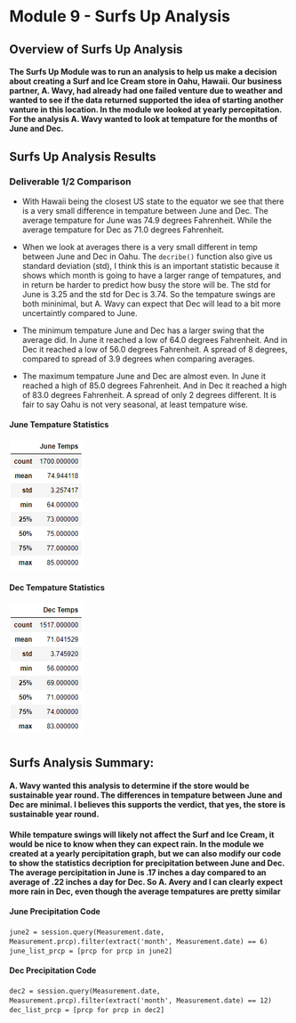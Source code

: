 # Module 9 - Surfs Up Analysis

## Overview of Surfs Up Analysis


#### The Surfs Up Module was to run an analysis to help us make a decision about creating a Surf and Ice Cream store in Oahu, Hawaii. Our business partner, A. Wavy, had already had one failed venture due to weather and wanted to see if the data returned supported the idea of starting another vanture in this location. In the module we looked at yearly percepitation. For the analysis A. Wavy wanted to look at tempature for the months of June and Dec. 


## Surfs Up Analysis Results
### Deliverable 1/2 Comparison
 * With Hawaii being the closest US state to the equator we see that there is a very small difference in tempature between June and Dec. The average tempature for June was 74.9 degrees Fahrenheit. While the average tempature for Dec as 71.0 degrees Fahrenheit. 

 * When we look at averages there is a very small different in temp between June and Dec in Oahu. The `decribe()` function also give us standard deviation (std), I think this is an important statistic because it shows which month is going to have a larger range of tempatures, and in return be harder to predict how busy the store will be. The std for June is 3.25 and the std for Dec is 3.74. So the tempature swings are both mininimal, but A. Wavy can expect that Dec will lead to a bit more uncertaintly compared to June.

 * The minimum tempature June and Dec has a larger swing that the average did. In June it reached a low of 64.0 degrees Fahrenheit. And in Dec it reached a low of 56.0 degrees Fahrenheit. A spread of 8 degrees, compared to spread of 3.9 degrees when comparing averages. 
 
 * The maximum tempature June and Dec are almost even. In June it reached a high of 85.0 degrees Fahrenheit. And in Dec it reached a high of 83.0 degrees Fahrenheit. A spread of only 2 degrees different. It is fair to say Oahu is not very seasonal, at least tempature wise.
 
 
 
#### June Tempature Statistics
![stacked_launch_outcomes](https://github.com/charlieburd/surfs_up/blob/main/june_temps.png)

#### Dec Tempature Statistics
![stacked_launch_outcomes](https://github.com/charlieburd/surfs_up/blob/main/dec_temps.png)
#


## Surfs Analysis Summary:

#### A. Wavy wanted this analysis to determine if the store would be sustainable year round. The differences in tempature between June and Dec are minimal. I believes this supports the verdict, that yes, the store is sustainable year round.

#### While tempature swings will likely not affect the Surf and Ice Cream, it would be nice to know when they can expect rain. In the module we created at a yearly percipitation graph, but we can also modify our code to show the statistics decription for precipitation between June and Dec. The average percipitation in June is .17 inches a day compared to an average of .22 inches a day for Dec. So A. Avery and I can clearly expect more rain in Dec, even though the average tempatures are pretty similar

#### June Precipitation Code
`june2 = session.query(Measurement.date, Measurement.prcp).filter(extract('month', Measurement.date) == 6)`
`june_list_prcp = [prcp for prcp in june2]`

#### Dec Precipitation Code
`dec2 = session.query(Measurement.date, Measurement.prcp).filter(extract('month', Measurement.date) == 12)`
`dec_list_prcp = [prcp for prcp in dec2]`
